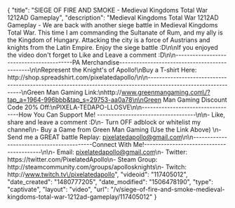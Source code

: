 {
    "title": "SIEGE OF FIRE AND SMOKE - Medieval Kingdoms Total War 1212AD Gameplay",
    "description": "Medieval Kingdoms Total War 1212AD Gameplay - We are back with another siege battle in Medieval Kingdoms Total War.  This time I am commanding the Sultanate of Rum, and my ally is the Kingdom of Hungary.  Attacking the city is a force of Austrians and knights from the Latin Empire. Enjoy the siege battle :D\n\nIf you enjoyed the video don't forget to Like and Leave a comment :D\n\n-----------------------------------------PA Merchandise----------------------------------------------\n\nRepresent the Knight's of Apollo!\nBuy a T-shirt Here: http:\/\/shop.spreadshirt.com\/pixelatedapollo\/\n\n---------------------------------------------------------------------------------------------------------------\nGreen Man Gaming Link:\nhttp:\/\/www.greenmangaming.com\/?tap_a=1964-996bbb&tap_s=29753-aa0a78\n\nGreen Man Gaming Discount Code 20% Off:\nPIXELA-TEDAPO-LLOSVE\n\n----------------------------------How You Can Support Me! -----------------------------------\n\n- Like, share and leave a comment :D\n- Turn OFF adblock or whitelist my channel\n- Buy a Game from Green Man Gaming (Use the Link Above) \n- Send me a GREAT battle Replay: pixelatedapollo@gmail.com\n\n------------------------------------------Connect With Me!-----------------------------------------\n\n- Email: pixelatedapollo@gmail.com\n- Twitter: https:\/\/twitter.com\/PixelatedApollo\n- Steam Group:  http:\/\/steamcommunity.com\/groups\/apollosknights\n- Twitch: http:\/\/www.twitch.tv\/pixelatedapollo",
    "videoid": "117405012",
    "date_created": "1480777205",
    "date_modified": "1506478190",
    "type": "captivate",
    "layout": "video",
    "url": "\/v\/siege-of-fire-and-smoke-medieval-kingdoms-total-war-1212ad-gameplay\/117405012"
}